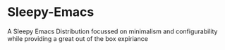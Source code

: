 # Sleepy-Emacs
A Sleepy Emacs Distribution focussed on minimalism and configurability while providing a great out of the box expiriance
